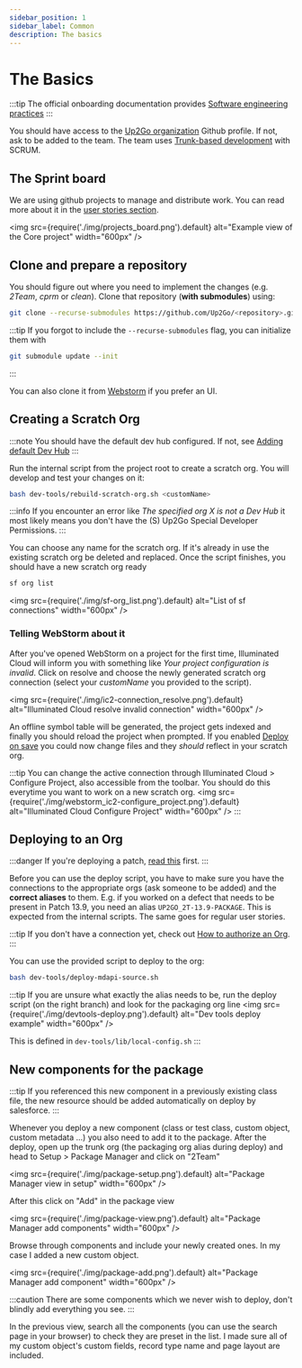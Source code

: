 ```yaml
---
sidebar_position: 1
sidebar_label: Common
description: The basics
---
```


# The Basics

:::tip
The official onboarding documentation provides [Software engineering practices](https://sites.google.com/up2go.com/up2go-devson-boarding/software-engineering-practices)
:::

You should have access to the [Up2Go organization](https://github.com/Up2Go) Github profile. If not, ask to be added to the team. The team uses [Trunk-based development](https://www.atlassian.com/continuous-delivery/continuous-integration/trunk-based-development) with SCRUM.

## The Sprint board

We are using github projects to manage and distribute work. You can read more about it in the [user stories section](/contributing-code/user-stories).

<img
src={require('./img/projects_board.png').default}
alt="Example view of the Core project"
width="600px"
/>


## Clone and prepare a repository

You should figure out where you need to implement the changes (e.g. _2Team_, _cprm_ or _clean_). Clone that repository (**with submodules**) using:

```bash
git clone --recurse-submodules https://github.com/Up2Go/<repository>.git
```

:::tip
If you forgot to include the `--recurse-submodules` flag, you can initialize them with

```bash
git submodule update --init
```

:::

You can also clone it from [Webstorm](/environment/webstorm#github) if you prefer an UI.

## Creating a Scratch Org

:::note
You should have the default dev hub configured. If not, see [Adding default Dev Hub](/environment/sf#adding-default-dev-hub)
:::

Run the internal script from the project root to create a scratch org. You will develop and test your changes on it:

```bash
bash dev-tools/rebuild-scratch-org.sh <customName>
```

:::info
If you encounter an error like _The specified org X is not a Dev Hub_ it most likely means you don't have the (S) Up2Go Special Developer Permissions.
:::

You can choose any name for the scratch org. If it's already in use the existing scratch org be deleted and replaced. Once the script finishes, you should have a new scratch org ready

```bash
sf org list
```

<img
src={require('./img/sf-org_list.png').default}
alt="List of sf connections"
width="600px"
/>

### Telling WebStorm about it

After you've opened WebStorm on a project for the first time, Illuminated Cloud will inform you with something like _Your project configuration is invalid_. Click on resolve and choose the newly generated scratch org connection (select your _customName_ you provided to the script).

<img
src={require('./img/ic2-connection_resolve.png').default}
alt="Illuminated Cloud resolve invalid connection"
width="600px"
/>

An offline symbol table will be generated, the project gets indexed and finally you should reload the project when prompted. If you enabled [Deploy on save](http://localhost:3000/environment/webstorm#illuminatedcloud) you could now change files and they _should_ reflect in your scratch org.

:::tip
You can change the active connection through Illuminated Cloud > Configure Project, also accessible from the toolbar. You should do this everytime you want to work on a new scratch org.
<img
src={require('./img/webstorm_ic2-configure_project.png').default}
alt="Illuminated Cloud Configure Project"
width="600px"
/>
:::

## Deploying to an Org

:::danger
If you're deploying a patch, [read this](/contributing-code/user-stories#working-on-defects) first.
:::

Before you can use the deploy script, you have to make sure you have the connections to the appropriate orgs (ask someone to be added) and the **correct aliases** to them. E.g. if you worked on a defect that needs to be present in Patch 13.9, you need an alias `UP2GO_2T-13.9-PACKAGE`. This is expected from the internal scripts. The same goes for regular user stories.

:::tip
If you don't have a connection yet, check out [How to authorize an Org](/environment/sf#authorizing-an-org).
:::

You can use the provided script to deploy to the org:

```bash
bash dev-tools/deploy-mdapi-source.sh
```

:::tip
If you are unsure what exactly the alias needs to be, run the deploy script (on the right branch) and look for the packaging org line
<img
src={require('./img/devtools-deploy.png').default}
alt="Dev tools deploy example"
width="600px"
/>

This is defined in `dev-tools/lib/local-config.sh`
:::

## New components for the package

:::tip
If you referenced this new component in a previously existing class file, the new resource should be added automatically on deploy by salesforce.
:::

Whenever you deploy a new component (class or test class, custom object, custom metadata ...) you also need to add it to the package. After the deploy, open up the trunk org (the packaging org alias during deploy) and head to Setup > Package Manager and click on "2Team"

<img
src={require('./img/package-setup.png').default}
alt="Package Manager view in setup"
width="600px"
/>

After this click on "Add" in the package view

<img
src={require('./img/package-view.png').default}
alt="Package Manager add components"
width="600px"
/>

Browse through components and include your newly created ones. In my case I added a new custom object.

<img
src={require('./img/package-add.png').default}
alt="Package Manager add component"
width="600px"
/>

:::caution
There are some components which we never wish to deploy, don't blindly add everything you see.
:::

In the previous view, search all the components (you can use the search page in your browser) to check they are preset in the list. I made sure all of my custom object's custom fields, record type name and page layout are included.
